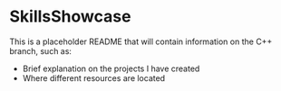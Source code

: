 # SkillsShowcase


This is a placeholder README that will contain information on the C++ branch, such as:
- Brief explanation on the projects I have created
- Where different resources are located
